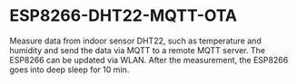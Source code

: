 # ESP8266-DHT22-MQTT-OTA
Measure data from indoor sensor DHT22, such as temperature and humidity and send the data via MQTT to a remote MQTT server. The ESP8266 can be updated via WLAN.
After the measurement, the ESP8266 goes into deep sleep for 10 min.

